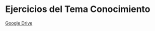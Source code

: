 # Ejercicios del Tema Conocimiento

[Google Drive](https://docs.google.com/spreadsheets/d/1LL36v7XKJAQ_cBAvpKm2py6agXnck4FtUpHpOGPGSGY/edit?usp=sharing)